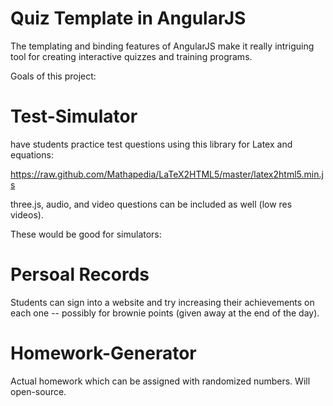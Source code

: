 Quiz Template in AngularJS
==========================


The templating and binding features of AngularJS make it really intriguing tool for creating interactive quizzes and training programs.



Goals of this project:

Test-Simulator
=============

have students practice test questions using this library for Latex and equations:

https://raw.github.com/Mathapedia/LaTeX2HTML5/master/latex2html5.min.js


three.js, audio, and video questions can be included as well (low res videos).

These would be good for simulators:




Persoal Records
===============

Students can sign into a website and try increasing their achievements on each one -- possibly for brownie points (given away at the end of the day).

Homework-Generator
=================

Actual homework which can be assigned with randomized numbers.  Will open-source.


